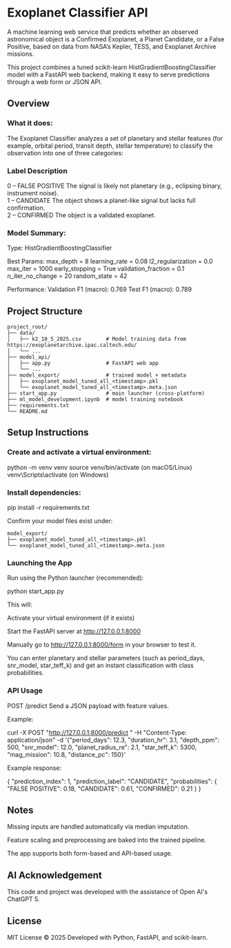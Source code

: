 # Exoplanet Classifier API

A machine learning web service that predicts whether an observed astronomical object is a Confirmed Exoplanet, a Planet Candidate, or a False Positive, based on data from NASA’s Kepler, TESS, and Exoplanet Archive missions.

This project combines a tuned scikit-learn HistGradientBoostingClassifier model with a FastAPI web backend, making it easy to serve predictions through a web form or JSON API.

## Overview

### What it does:
The Exoplanet Classifier analyzes a set of planetary and stellar features (for example, orbital period, transit depth, stellar temperature) to classify the observation into one of three categories:

### Label Description
0 – FALSE POSITIVE	The signal is likely not planetary (e.g., eclipsing binary, instrument noise).<br>
1 – CANDIDATE	The object shows a planet-like signal but lacks full confirmation.<br>
2 – CONFIRMED	The object is a validated exoplanet.<br>

### Model Summary:

Type: HistGradientBoostingClassifier

Best Params:
max_depth = 8
learning_rate = 0.08
l2_regularization = 0.0
max_iter = 1000
early_stopping = True
validation_fraction = 0.1
n_iter_no_change = 20
random_state = 42

Performance:
Validation F1 (macro): 0.769
Test F1 (macro): 0.789

## Project Structure

```
project_root/
├── data/
│   ├── k2_10_5_2025.csv        # Model training data from https://exoplanetarchive.ipac.caltech.edu/
│   └── ...
├── model_api/
│   ├── app.py                  # FastAPI web app
│   └── ...
├── model_export/               # trained model + metadata
│   ├── exoplanet_model_tuned_all_<timestamp>.pkl
│   └── exoplanet_model_tuned_all_<timestamp>.meta.json
├── start_app.py                # main launcher (cross-platform)
├── ml_model_development.ipynb  # model training notebook
├── requirements.txt
└── README.md
```

## Setup Instructions

### Create and activate a virtual environment:

python -m venv venv
source venv/bin/activate (on macOS/Linux)
venv\Scripts\activate (on Windows)

### Install dependencies:

pip install -r requirements.txt

Confirm your model files exist under:

```
model_export/
├── exoplanet_model_tuned_all_<timestamp>.pkl
└── exoplanet_model_tuned_all_<timestamp>.meta.json
```

### Launching the App

Run using the Python launcher (recommended):

python start_app.py

This will:

Activate your virtual environment (if it exists)

Start the FastAPI server at http://127.0.0.1:8000

Manually go to http://127.0.0.1:8000/form in your browser to test it.

You can enter planetary and stellar parameters (such as period_days, snr_model, star_teff_k) and get an instant classification with class probabilities.

### API Usage

POST /predict
Send a JSON payload with feature values.

Example:

curl -X POST "http://127.0.0.1:8000/predict
"
-H "Content-Type: application/json"
-d '{"period_days": 12.3, "duration_hr": 3.1, "depth_ppm": 500,
"snr_model": 12.0, "planet_radius_re": 2.1, "star_teff_k": 5300,
"mag_mission": 10.8, "distance_pc": 150}'

Example response:

{
"prediction_index": 1,
"prediction_label": "CANDIDATE",
"probabilities": {
"FALSE POSITIVE": 0.18,
"CANDIDATE": 0.61,
"CONFIRMED": 0.21
}
}

## Notes

Missing inputs are handled automatically via median imputation.

Feature scaling and preprocessing are baked into the trained pipeline.

The app supports both form-based and API-based usage.

## AI Acknowledgement

This code and project was developed with the assistance of Open AI's ChatGPT 5.

## License

MIT License © 2025
Developed with Python, FastAPI, and scikit-learn.
